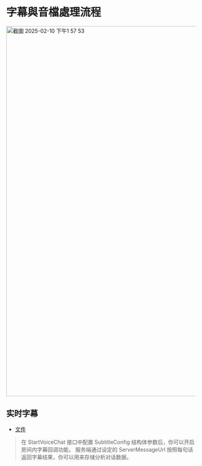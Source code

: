 # 字幕與音檔處理流程

<img width="985" alt="截圖 2025-02-10 下午1 57 53" src="https://github.com/user-attachments/assets/9538ad33-36c7-47a8-b247-b5118a563b58" />

## 实时字幕
* [文件](https://www.volcengine.com/docs/6348/1337284)

> 在 StartVoiceChat 接口中配置 SubtitleConfig 结构体参数后，你可以开启房间内字幕回调功能。
> 服务端通过设定的 ServerMessageUrl 按照每句话返回字幕结果，你可以用来存储分析对话数据。
